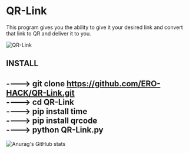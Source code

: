# QR-Link
This program gives you the ability to give it your desired link and convert that link to QR and deliver it to you.

![QR-Link](https://github.com/ERO-HACK/QR-Link/assets/72475141/f9c29f87-3f7d-45eb-b278-49547c44b150)


INSTALL
--------------------------------------------------------
----> git clone https://github.com/ERO-HACK/QR-Link.git
<br>
----> cd QR-Link
<br>
----> pip install time
<br>
----> pip install qrcode
<br>
----> python QR-Link.py
--------------------------------------------------------

![Anurag's GitHub stats](https://github-readme-stats.vercel.app/api?username=ero-hack&theme=merko&show_icons=true)
